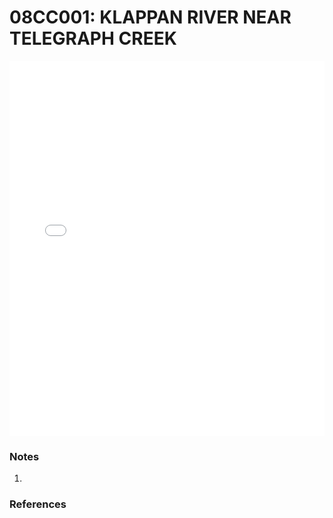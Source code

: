 # 08CC001: KLAPPAN RIVER NEAR TELEGRAPH CREEK

<iframe src="/distribution_estimation/_static/stations/08CC001_fdc.html" width="100%" height="600" frameborder="0"></iframe>

### Notes
1. 

### References

